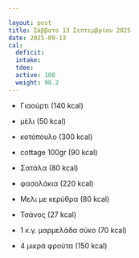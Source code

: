 ```yaml
---

layout: post
title: Σάββατο 13 Σεπτεμβρίου 2025
date: 2025-09-13
cal:
  deficit:
  intake:
  tdee:
  active: 100
  weight: 98.2
---
```




- Γιαούρτι (140 kcal)
- μέλι (50 kcal)

- κοτόπουλο (300 kcal)
- cottage 100gr (90 kcal)
- Σατάλα (80 kcal)
- φασολάκια (220 kcal)
- Μελι με κερύθρα (80 kcal)
- Τσάνος (27 kcal)
- 1 κ.γ. μαρμελάδα σύκο (70 kcal)
- 4 μικρά φρούτα (150 kcal)







<!---  ![pic](/pics/2025-09-12/yogurt.jpg)<br> -->


